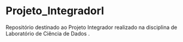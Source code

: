 # Projeto_IntegradorI
Repositório destinado ao Projeto Integrador realizado na disciplina de Laboratório de Ciência de Dados .

